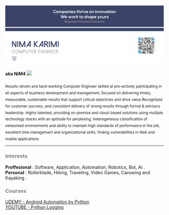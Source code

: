 
![Header](assets/head.jpg)
![Header](assets/head.png)
#### aka **NiM4**   <img src="https://media.giphy.com/media/hvRJCLFzcasrR4ia7z/giphy.gif" width="15px"> 



<sub>Results-driven and hard-working Computer Engineer skilled at pro-actively participating in all aspects of business development and management, focused on delivering timely, measurable, sustainable results that support critical objectives and drive value.Recognized for customer success, and consistent delivery of strong results through formal & advisory leadership. Highly talented, providing on-premise and cloud-based solutions using multiple technology stacks with an aptitude for perplexing, heterogeneous classification of networked environments and ability to maintain high standards of performance in the job, excellent time management and organizational skills, finding vulnerabilities in Web and mobile applications</sup>
<hr>
<h3 style="color:grey;"> Interests </h3>

**Proffesional** :   Software, Application, Automation, Robotics, Bot, Ai .<br>
**Personal** : Rollerblade, Hiking, Traveling, Video Games, Canoeing and Kayaking .



<h3 style="color:grey;"> Courses </h3>

 [UDEMY - Android Automation by Python ](https://www.udemy.com/course/android-automation-by-python-easy-dive-in/?referralCode=0619833B02BFB78C51E8) <br>
 [YOUTUBE - Python Logging ](https://www.youtube.com/watch?v=ujbyIqctZq0&t=402s&ab_channel=NiM4-TechnologyGEEK)